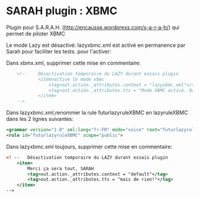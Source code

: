 ﻿SARAH plugin : XBMC
=======================

Plugin pour S.A.R.A.H. (http://encausse.wordpress.com/s-a-r-a-h/) qui permet de piloter XBMC


Le mode Lazy est désactivé: lazyxbmc.xml est activé en permanence par Sarah pour faciliter les tests.
pour l'activer:

Dans xbmx.xml, supprimer cette mise en commentaire:
```xml
	<!--	Désactivation temporaire du LAZY durant essais plugin
			<item>active le mode xbmc
				<tag>out.action._attributes.context = "lazyxbmc.xml"</tag>
				<tag>out.action._attributes.tts = "Mode XBMC activé. Que veux tu ?"</tag>
			</item>
	-->
```	

Dans lazyxbmc.xml,renommer la rule futurlazyruleXBMC en lazyruleXBMC dans les 2 lignes suivantes:
```xml
<grammar version="1.0" xml:lang="fr-FR" mode="voice" root="futurlazyruleXBMC" xmlns="http://www.w3.org/2001/06/grammar" tag-format="semantics/1.0">
<rule id="futurlazyruleXBMC" scope="public">
```

Dans lazyxbmc.xml toujours, supprimer cette mise en commentaire:
```xml
<! --	Désactivation temporaire du LAZY durant essais plugin
	<item>
		Merci ça sera tout, SARAH
		<tag>out.action._attributes.context = "default"</tag>
		<tag>out.action._attributes.tts = "mais de rien!"</tag>
	</item>
-->
```

